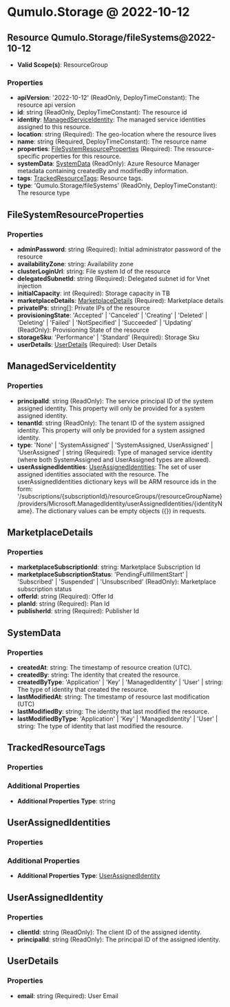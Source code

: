 # Qumulo.Storage @ 2022-10-12

## Resource Qumulo.Storage/fileSystems@2022-10-12
* **Valid Scope(s)**: ResourceGroup
### Properties
* **apiVersion**: '2022-10-12' (ReadOnly, DeployTimeConstant): The resource api version
* **id**: string (ReadOnly, DeployTimeConstant): The resource id
* **identity**: [ManagedServiceIdentity](#managedserviceidentity): The managed service identities assigned to this resource.
* **location**: string (Required): The geo-location where the resource lives
* **name**: string (Required, DeployTimeConstant): The resource name
* **properties**: [FileSystemResourceProperties](#filesystemresourceproperties) (Required): The resource-specific properties for this resource.
* **systemData**: [SystemData](#systemdata) (ReadOnly): Azure Resource Manager metadata containing createdBy and modifiedBy information.
* **tags**: [TrackedResourceTags](#trackedresourcetags): Resource tags.
* **type**: 'Qumulo.Storage/fileSystems' (ReadOnly, DeployTimeConstant): The resource type

## FileSystemResourceProperties
### Properties
* **adminPassword**: string (Required): Initial administrator password of the resource
* **availabilityZone**: string: Availability zone
* **clusterLoginUrl**: string: File system Id of the resource
* **delegatedSubnetId**: string (Required): Delegated subnet id for Vnet injection
* **initialCapacity**: int (Required): Storage capacity in TB
* **marketplaceDetails**: [MarketplaceDetails](#marketplacedetails) (Required): Marketplace details
* **privateIPs**: string[]: Private IPs of the resource
* **provisioningState**: 'Accepted' | 'Canceled' | 'Creating' | 'Deleted' | 'Deleting' | 'Failed' | 'NotSpecified' | 'Succeeded' | 'Updating' (ReadOnly): Provisioning State of the resource
* **storageSku**: 'Performance' | 'Standard' (Required): Storage Sku
* **userDetails**: [UserDetails](#userdetails) (Required): User Details

## ManagedServiceIdentity
### Properties
* **principalId**: string (ReadOnly): The service principal ID of the system assigned identity. This property will only be provided for a system assigned identity.
* **tenantId**: string (ReadOnly): The tenant ID of the system assigned identity. This property will only be provided for a system assigned identity.
* **type**: 'None' | 'SystemAssigned' | 'SystemAssigned, UserAssigned' | 'UserAssigned' | string (Required): Type of managed service identity (where both SystemAssigned and UserAssigned types are allowed).
* **userAssignedIdentities**: [UserAssignedIdentities](#userassignedidentities): The set of user assigned identities associated with the resource. The userAssignedIdentities dictionary keys will be ARM resource ids in the form: '/subscriptions/{subscriptionId}/resourceGroups/{resourceGroupName}/providers/Microsoft.ManagedIdentity/userAssignedIdentities/{identityName}. The dictionary values can be empty objects ({}) in requests.

## MarketplaceDetails
### Properties
* **marketplaceSubscriptionId**: string: Marketplace Subscription Id
* **marketplaceSubscriptionStatus**: 'PendingFulfillmentStart' | 'Subscribed' | 'Suspended' | 'Unsubscribed' (ReadOnly): Marketplace subscription status
* **offerId**: string (Required): Offer Id
* **planId**: string (Required): Plan Id
* **publisherId**: string (Required): Publisher Id

## SystemData
### Properties
* **createdAt**: string: The timestamp of resource creation (UTC).
* **createdBy**: string: The identity that created the resource.
* **createdByType**: 'Application' | 'Key' | 'ManagedIdentity' | 'User' | string: The type of identity that created the resource.
* **lastModifiedAt**: string: The timestamp of resource last modification (UTC)
* **lastModifiedBy**: string: The identity that last modified the resource.
* **lastModifiedByType**: 'Application' | 'Key' | 'ManagedIdentity' | 'User' | string: The type of identity that last modified the resource.

## TrackedResourceTags
### Properties
### Additional Properties
* **Additional Properties Type**: string

## UserAssignedIdentities
### Properties
### Additional Properties
* **Additional Properties Type**: [UserAssignedIdentity](#userassignedidentity)

## UserAssignedIdentity
### Properties
* **clientId**: string (ReadOnly): The client ID of the assigned identity.
* **principalId**: string (ReadOnly): The principal ID of the assigned identity.

## UserDetails
### Properties
* **email**: string (Required): User Email

